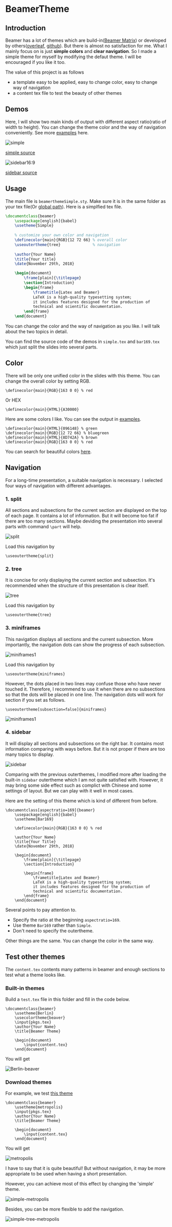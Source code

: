 # BeamerTheme

## Introduction

Beamer has a lot of themes which are build-in([Beamer Matrix](https://hartwork.org/beamer-theme-matrix/)) or developed by others([overleaf](https://www.overleaf.com/gallery/tagged/presentation), [github](https://github.com/martinbjeldbak/ultimate-beamer-theme-list)). But there is almost no satisfaction for me. What I mainly focus on is just **simple colors** and **clear navigation**. So I made a simple theme for myself by modifying the defaut theme. I will be encouraged if you like it too.

The value of this project is as follows

- a template easy to be applied, easy to change color, easy to change way of navigation
- a content tex file to test the beauty of other themes

## Demos

Here, I will show two main kinds of output with different aspect ratio(ratio of width to height). You can change the theme color and the way of navigation conveniently. See more [examples](examples) here.

![simple](imgs/simple_bluegreen.jpg)

[simple source](simple.tex)

![sidebar16:9](imgs/bar169_red.jpg)

[sidebar source](bar169.tex)

## Usage

The main file is `beamerthemeSimple.sty`. Make sure it is in the same folder as your tex file(Or [global path](https://tex.stackexchange.com/questions/1137/where-do-i-place-my-own-sty-or-cls-files-to-make-them-available-to-all-my-te/214080)). Here is a simplfied tex file.

```latex
\documentclass{beamer}
    \usepackage[english]{babel}
    \usetheme{Simple}
    
    % customize your own color and navigation
    \definecolor{main}{RGB}{12 72 66} % overall color
    \useoutertheme{tree}              % navigation
    
    \author{Your Name}
    \title{Your title}
    \date{November 29th, 2018}

    \begin{document}
        \frame[plain]{\titlepage}
        \section{Introduction}
        \begin{frame}
            \frametitle{Latex and Beamer}
            LaTeX is a high-quality typesetting system; 
            it includes features designed for the production of 
            technical and scientific documentation.
        \end{frame}
    \end{document}
```

You can change the color and the way of navigation as you like. I will talk about the two topics in detail.

You can find the source code of the demos in `simple.tex` and `bar169.tex` which just split the slides into several parts.

## Color

There will be only one unified color in the slides with this theme. You can change the overall color by setting RGB.

```
\definecolor{main}{RGB}{163 0 0} % red
```

Or HEX

```
\definecolor{main}{HTML}{A30000}
```

Here are some colors I like. You can see the output in [examples](examples).

```
\definecolor{main}{HTML}{096148} % green
\definecolor{main}{RGB}{12 72 66} % bluegreen
\definecolor{main}{HTML}{8D742A} % brown
\definecolor{main}{RGB}{163 0 0} % red
```
You can search for beautiful colors [here](http://nipponcolors.com).


## Navigation

For a long-time presentation, a suitable navigation is necessary. I selected four ways of navigation with different advantages.

### 1. split

All sections and subsections for the current section are displayed on the top of each page. It contains a lot of information. But it will become too fat if there are too many sections. Maybe deviding the presentation into several parts with command `\part` will help.

![split](imgs/split.PNG)

Load this navigation by

```
\useoutertheme{split}
```

### 2. tree

It is concise for only displaying the current section and subsection. It's recommended when the structure of this presentation is clear itself.

![tree](imgs/tree.PNG)

Load this navigation by

```
\useoutertheme{tree}
```

### 3. miniframes

This navigation displays all sections and the current subsection. More importantly, the navigation dots can show the progress of each subsection.

![miniframes1](imgs/miniframes1.PNG)

Load this navigation by

```
\useoutertheme{miniframes}
```

However, the dots placed in two lines may confuse those who have never touched it. Therefore, I recommend to use it when there are no subsections so that the dots will be placed in one line. The navigation dots will work for section if you set as follows.

```
\useoutertheme[subsection=false]{miniframes}
```

![miniframes1](imgs/miniframes2.PNG)


### 4. sidebar

It will display all sections and subsections on the right bar. It contains most information comparing with ways before. But it is not proper if there are too many topics to display.

![sidebar](imgs/sidebar.PNG)

Comparing with the previous outerthemes, I modified more after loading the built-in `sidebar` outertheme which I am not quite satisfied with. However, it may bring some side effect such as complict with Chinese and some settings of layout. But we can play with it well in most cases.

Here are the setting of this theme which is kind of different from before.

```
\documentclass[aspectratio=169]{beamer}
    \usepackage[english]{babel}
    \usetheme{Bar169}

    \definecolor{main}{RGB}{163 0 0} % red

    \author{Your Name}
    \title{Your Title}
    \date{November 29th, 2018}

    \begin{document}
        \frame[plain]{\titlepage}
        \section{Introduction}
        
        \begin{frame}
            \frametitle{Latex and Beamer}
            LaTeX is a high-quality typesetting system; 
            it includes features designed for the production of 
            technical and scientific documentation.
        \end{frame}
    \end{document}
```

Several points to pay attention to.

- Specify the ratio at the beginning `aspectratio=169`.
- Use theme `Bar169` rather than `Simple`.
- Don't need to specify the outertheme.

Other things are the same. You can change the color in the same way.

## Test other themes

The `content.tex` contents many patterns in beamer and enough sections to test what a theme looks like. 

### Built-in themes

Build a `test.tex` file in this folder and fill in the code below.
```
\documentclass{beamer}
    \usetheme{Berlin}
    \usecolortheme{beaver}
    \input{pkgs.tex}
    \author{Your Name}
    \title{Beamer Theme}

    \begin{document}
        \input{content.tex}
    \end{document}
```
You will get 

![Berlin-beaver](imgs/Berlin_beaver.jpg)

### Download themes

For example, we test [this theme](https://github.com/matze/mtheme)

```
\documentclass{beamer}
    \usetheme{metropolis}
    \input{pkgs.tex}
    \author{Your Name}
    \title{Beamer Theme}

    \begin{document}
        \input{content.tex}
    \end{document}
```

You will get 

![metropolis](imgs/metropolis.jpg)

I have to say that it is quite beautiful! But without navigation, it may be more appropriate to be used when having a short presentation.

However, you can achieve most of this effect by changing the 'simple' theme.

![simple-metropolis](imgs/simple_metropolis.jpg)

Besides, you can be more flexible to add the navigation.

![simple-tree-metropolis](imgs/simple_tree_metropolis.jpg)